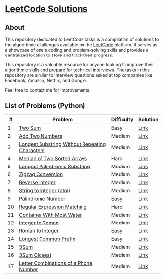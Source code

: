 # [LeetCode Solutions](https://github.com/DmitryRyumin/LeetCode)

## About

This repository dedicated to LeetCode tasks is a compilation of solutions to the algorithmic challenges available on the [LeetCode](https://leetcode.com/) platform. It serves as a showcase of one's coding and problem-solving skills and provides a centralized location to store and track their progress.

This repository is a valuable resource for anyone looking to improve their algorithmic skills and prepare for technical interviews. The tasks in this repository are similar to interview questions asked at top companies like Facebook, Amazon, Netflix, and Google.

Feel free to contact me for improvements.

## List of Problems (Python)

| #   | Problem                                                                                                                         | Difficulty | Solution                                                                                                                                |
|-----|---------------------------------------------------------------------------------------------------------------------------------|------------|-----------------------------------------------------------------------------------------------------------------------------------------|
| 1   | [Two Sum](https://leetcode.com/problems/two-sum/)                                                                               | Easy       | [Link](https://github.com/DmitryRyumin/LeetCode/tree/main/solutions/python/easy/1__Two_Sum.py)                                          |
| 2   | [Add Two Numbers](https://leetcode.com/problems/add-two-numbers/)                                                               | Medium     | [Link](https://github.com/DmitryRyumin/LeetCode/tree/main/solutions/python/medium/2__Add_Two_Numbers.py)                                |
| 3   | [Longest Substring Without Repeating Characters](https://leetcode.com/problems/longest-substring-without-repeating-characters/) | Medium     | [Link](https://github.com/DmitryRyumin/LeetCode/tree/main/solutions/python/medium/3__Longest_Substring_Without_Repeating_Characters.py) |
| 4   | [Median of Two Sorted Arrays](https://leetcode.com/problems/median-of-two-sorted-arrays/)                                       | Hard       | [Link](https://github.com/DmitryRyumin/LeetCode/tree/main/solutions/python/hard/4__Median_of_Two_Sorted_Arrays.py)                      |
| 5   | [Longest Palindromic Substring](https://leetcode.com/problems/longest-palindromic-substring/)                                   | Medium     | [Link](https://github.com/DmitryRyumin/LeetCode/tree/main/solutions/python/medium/5__Longest_Palindromic_Substring.py)                  |
| 6   | [Zigzag Conversion](https://leetcode.com/problems/zigzag-conversion/)                                                           | Medium     | [Link](https://github.com/DmitryRyumin/LeetCode/tree/main/solutions/python/medium/6__Zigzag_Conversion.py)                              |
| 7   | [Reverse Integer](https://leetcode.com/problems/reverse-integer/)                                                               | Medium     | [Link](https://github.com/DmitryRyumin/LeetCode/tree/main/solutions/python/medium/7__Reverse_Integer.py)                                |
| 8   | [String to Integer (atoi)](https://leetcode.com/problems/string-to-integer-atoi/)                                               | Medium     | [Link](https://github.com/DmitryRyumin/LeetCode/tree/main/solutions/python/medium/8__String_to_Integer_(atoi).py)                       |
| 9   | [Palindrome Number](https://leetcode.com/problems/palindrome-number/)                                                           | Easy       | [Link](https://github.com/DmitryRyumin/LeetCode/tree/main/solutions/python/easy/9__Palindrome_Number.py)                                |
| 10  | [Regular Expression Matching](https://leetcode.com/problems/regular-expression-matching/)                                       | Hard       | [Link](https://github.com/DmitryRyumin/LeetCode/tree/main/solutions/python/hard/10__Regular_Expression_Matching.py)                     |
| 11  | [Container With Most Water](https://leetcode.com/problems/container-with-most-water/)                                           | Medium     | [Link](https://github.com/DmitryRyumin/LeetCode/tree/main/solutions/python/medium/11__Container_With_Most_Water.py)                     |
| 12  | [Integer to Roman](https://leetcode.com/problems/integer-to-roman/)                                                             | Medium     | [Link](https://github.com/DmitryRyumin/LeetCode/tree/main/solutions/python/medium/12__Integer_to_Roman.py)                              |
| 13  | [Roman to Integer](https://leetcode.com/problems/roman-to-integer/)                                                             | Easy       | [Link](https://github.com/DmitryRyumin/LeetCode/tree/main/solutions/python/easy/13__Roman_to_Integer.py)                                |
| 14  | [Longest Common Prefix](https://leetcode.com/problems/longest-common-prefix/)                                                   | Easy       | [Link](https://github.com/DmitryRyumin/LeetCode/tree/main/solutions/python/easy/14__Longest_Common_Prefix.py)                           |
| 15  | [3Sum](https://leetcode.com/problems/3sum/)                                                                                     | Medium     | [Link](https://github.com/DmitryRyumin/LeetCode/tree/main/solutions/python/medium/15__3Sum.py)                                          |
| 16  | [3Sum Closest](https://leetcode.com/problems/3sum-closest/)                                                                     | Medium     | [Link](https://github.com/DmitryRyumin/LeetCode/tree/main/solutions/python/medium/16__3Sum_Closest.py)                                  |
| 17  | [Letter Combinations of a Phone Number](https://leetcode.com/problems/letter-combinations-of-a-phone-number/)                   | Medium     | [Link](17__Letter_Combinations_of_a_Phone_Number.py)                                                                                    |
